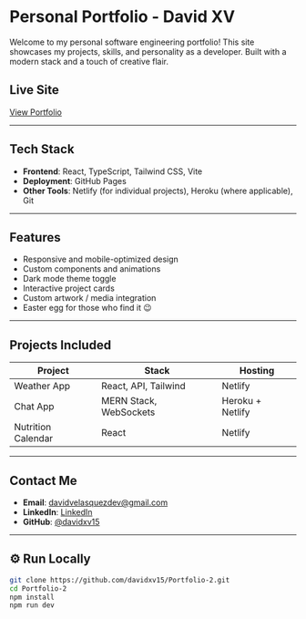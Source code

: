 #  Personal Portfolio - David XV

Welcome to my personal software engineering portfolio! This site showcases my projects, skills, and personality as a developer. Built with a modern stack and a touch of creative flair.

##  Live Site
[View Portfolio](https://davidxv15.github.io/Portfolio-2)

---

##  Tech Stack

- **Frontend**: React, TypeScript, Tailwind CSS, Vite
- **Deployment**: GitHub Pages
- **Other Tools**: Netlify (for individual projects), Heroku (where applicable), Git

---

##  Features

- Responsive and mobile-optimized design
- Custom components and animations
- Dark mode theme toggle
- Interactive project cards
- Custom artwork / media integration
- Easter egg for those who find it 😉

---

##  Projects Included

| Project | Stack | Hosting |
|--------|--------|--------|
| Weather App | React, API, Tailwind | Netlify |
| Chat App | MERN Stack, WebSockets | Heroku + Netlify |
| Nutrition Calendar | React | Netlify |


---


##  Contact Me

- **Email**: davidvelasquezdev@gmail.com
- **LinkedIn**: [LinkedIn](https://linkedin.com/in/david-velasquez-az)
- **GitHub**: [@davidxv15](https://github.com/davidxv15)

---

## ⚙️ Run Locally

```bash
git clone https://github.com/davidxv15/Portfolio-2.git
cd Portfolio-2
npm install
npm run dev
